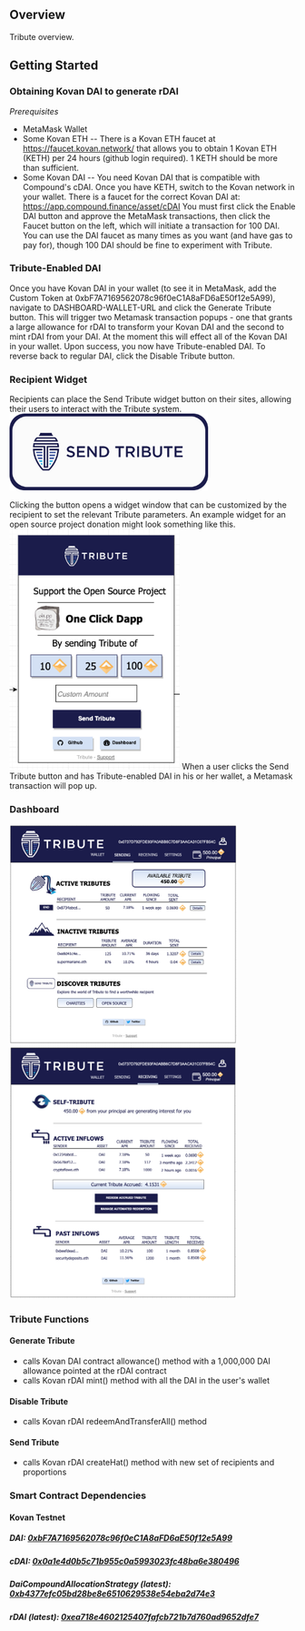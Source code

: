 ## Overview

Tribute overview.

## Getting Started
### Obtaining Kovan DAI to generate rDAI
*Prerequisites*
* MetaMask Wallet
* Some Kovan ETH --
There is a Kovan ETH faucet at https://faucet.kovan.network/ that allows you to obtain 1 Kovan ETH (KETH) per 24 hours (github login required).  1 KETH should be more than sufficient.
* Some Kovan DAI -- You need Kovan DAI that is compatible with Compound's cDAI.  Once you have KETH, switch to the Kovan network in your wallet.  There is a faucet for the correct Kovan DAI at: https://app.compound.finance/asset/cDAI
You must first click the Enable DAI button and approve the MetaMask transactions, then click the Faucet button on the left, which will initiate a transaction for 100 DAI.  You can use the DAI faucet as many times as you want (and have gas to pay for), though 100 DAI should be fine to experiment with Tribute.

### Tribute-Enabled DAI
Once you have Kovan DAI in your wallet (to see it in MetaMask, add the Custom Token at 0xbF7A7169562078c96f0eC1A8aFD6aE50f12e5A99), navigate to DASHBOARD-WALLET-URL and click the Generate Tribute button.  This will trigger two Metamask transaction popups - one that grants a large allowance for rDAI to transform your Kovan DAI and the second to mint rDAI from your DAI.  At the moment this will effect all of the Kovan DAI in your wallet.  Upon success, you now have Tribute-enabled DAI.  To reverse back to regular DAI, click the Disable Tribute button.  

### Recipient Widget
Recipients can place the Send Tribute widget button on their sites, allowing their users to interact with the Tribute system. 
<img src="./assets/widget-button.png" width="350">

Clicking the button opens a widget window that can be customized by the recipient to set the relevant Tribute parameters. An example widget for an open source project donation might look something like this.
<img src="./assets/widget-popup-open-source.png" width="300">
When a user clicks the Send Tribute button and has Tribute-enabled DAI in his or her wallet, a Metamask transaction will pop up.
### Dashboard
<img src="./assets/dash-sending.png" width="400">
<img src="./assets/dash-receiving.png" width="400">

### Tribute Functions
#### Generate Tribute
* calls Kovan DAI contract allowance() method with a 1,000,000 DAI allowance pointed at the rDAI contract
* calls Kovan rDAI mint() method with all the DAI in the user's wallet
#### Disable Tribute
* calls Kovan rDAI redeemAndTransferAll() method
#### Send Tribute
* calls Kovan rDAI createHat() method with new set of recipients and proportions


### Smart Contract Dependencies
#### Kovan Testnet
##### DAI: [0xbF7A7169562078c96f0eC1A8aFD6aE50f12e5A99](https://kovan.etherscan.io/address/0xbF7A7169562078c96f0eC1A8aFD6aE50f12e5A99)
##### cDAI: [0x0a1e4d0b5c71b955c0a5993023fc48ba6e380496](https://kovan.etherscan.io/address/0x0a1e4d0b5c71b955c0a5993023fc48ba6e380496)
##### DaiCompoundAllocationStrategy (latest): [0xb4377efc05bd28be8e6510629538e54eba2d74e3](https://kovan.etherscan.io/address/0xb4377efc05bd28be8e6510629538e54eba2d74e3)
##### rDAI (latest): [0xea718e4602125407fafcb721b7d760ad9652dfe7](https://kovan.etherscan.io/address/0xea718e4602125407fafcb721b7d760ad9652dfe7)
